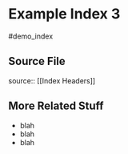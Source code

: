# Example Index 3
#demo_index

## Source File
source:: [[Index Headers]]

## More Related Stuff
* blah
* blah
* blah